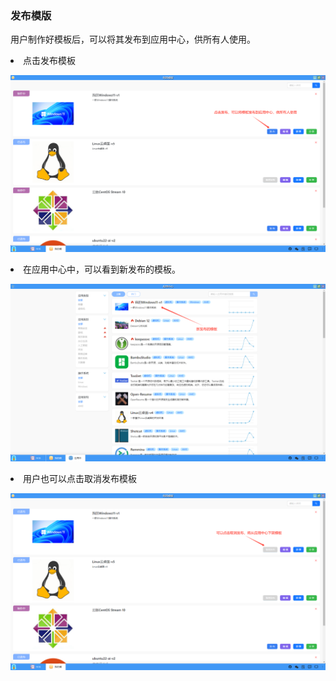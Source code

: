 ### 发布模版
用户制作好模板后，可以将其发布到应用中心，供所有人使用。

<li>点击发布模板</li>

![alt text](./mytemplate05.png)

<li>在应用中心中，可以看到新发布的模板。</li>

![alt text](./mytemplate06.png)

<li>用户也可以点击取消发布模板</li>

![alt text](./mytemplate07.png)